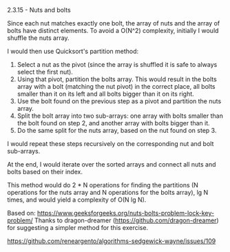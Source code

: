 2.3.15 - Nuts and bolts

Since each nut matches exactly one bolt, the array of nuts and the array of
bolts have distinct elements.
To avoid a O(N^2) complexity, initially I would shuffle the nuts array.

I would then use Quicksort's partition method:

1. Select a nut as the pivot (since the array is shuffled it is safe to always
   select the first nut).
2. Using that pivot, partition the bolts array. This would result in the bolts
   array with a bolt (matching the nut pivot) in the correct place, all bolts
   smaller than it on its left and all bolts bigger than it on its right.
3. Use the bolt found on the previous step as a pivot and partition the nuts
   array.
4. Split the bolt array into two sub-arrays: one array with bolts smaller than
   the bolt found on step 2, and another array with bolts bigger than it.
5. Do the same split for the nuts array, based on the nut found on step 3.

I would repeat these steps recursively on the corresponding nut and bolt sub-arrays.

At the end, I would iterate over the sorted arrays and connect all nuts and
bolts based on their index.

This method would do 2 * N operations for finding the partitions (N operations
for the nuts array and N operations for the bolts array), lg N times, and would
yield a complexity of O(N lg N).

Based on: https://www.geeksforgeeks.org/nuts-bolts-problem-lock-key-problem/
Thanks to dragon-dreamer (https://github.com/dragon-dreamer) for suggesting a simpler method for this exercise.

https://github.com/reneargento/algorithms-sedgewick-wayne/issues/109
